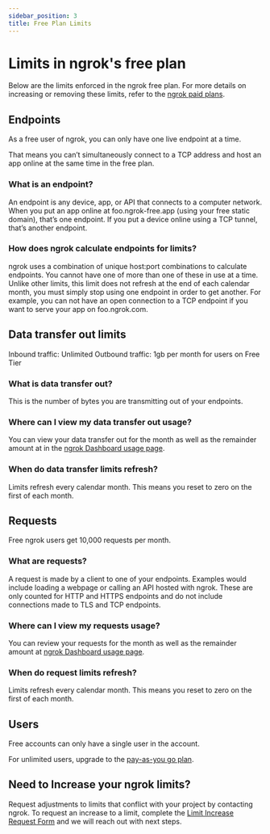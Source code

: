 ```yaml
---
sidebar_position: 3
title: Free Plan Limits
---
```


# Limits in ngrok's free plan

Below are the limits enforced in the ngrok free plan. For more details on increasing or removing these limits, refer to the [ngrok paid plans](https://ngrok.com/pricing?ref=limits-docs).

## ​Endpoints

As a free user of ngrok, you can only have one live endpoint at a time.

That means you can’t simultaneously connect to a TCP address and host an app online at the same time in the free plan.

### What is an endpoint?

An endpoint is any device, app, or API that connects to a computer network. When you put an app online at foo.ngrok-free.app (using your free static domain), that’s one endpoint. If you put a device online using a TCP tunnel, that’s another endpoint.

### How does ngrok calculate endpoints for limits?

ngrok uses a combination of unique host:port combinations to calculate endpoints. You cannot have one of more than one of these in use at a time. Unlike other limits, this limit does not refresh at the end of each calendar month, you must simply stop using one endpoint in order to get another. For example, you can not have an open connection to a TCP endpoint if you want to serve your app on foo.ngrok.com.

## Data transfer out limits

Inbound traffic: Unlimited
Outbound traffic: 1gb per month for users on Free Tier

### What is data transfer out?

This is the number of bytes you are transmitting out of your endpoints.

### Where can I view my data transfer out usage?

You can view your data transfer out for the month as well as the remainder amount at in the [ngrok Dashboard usage page](https://dashboard.ngrok.com/usage).

### When do data transfer limits refresh?

Limits refresh every calendar month. This means you reset to zero on the first of each month.

## Requests

Free ngrok users get 10,000 requests per month.

### What are requests?

A request is made by a client to one of your endpoints. Examples would include loading a webpage or calling an API hosted with ngrok. These are only counted for HTTP and HTTPS endpoints and do not include connections made to TLS and TCP endpoints.

### Where can I view my requests usage?

You can review your requests for the month as well as the remainder amount at [ngrok Dashboard usage page](https://dashboard.ngrok.com/usage).

### When do request limits refresh?

Limits refresh every calendar month. This means you reset to zero on the first of each month.

## Users

Free accounts can only have a single user in the account.

For unlimited users, upgrade to the [pay-as-you go plan](https://ngrok.com/pricing?ref=limits-docs).
​

## Need to Increase your ngrok limits?

Request adjustments to limits that conflict with your project by contacting ngrok. To request an increase to a limit, complete the [Limit Increase Request Form](https://tally.so/r/mKlYOK) and we will reach out with next steps.
